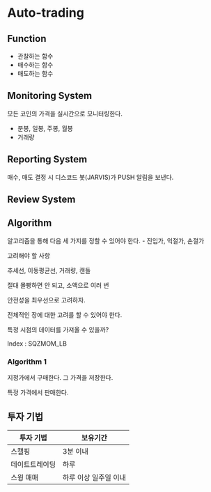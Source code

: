 # Auto-trading

## Function

- 관찰하는 함수
- 매수하는 함수
- 매도하는 함수

## Monitoring System

모든 코인의 가격을 실시간으로 모니터링한다.

- 분봉, 일봉, 주봉, 월봉
- 거래량

## Reporting System

매수, 매도 결정 시 디스코드 봇(JARVIS)가 PUSH 알림을 보낸다.

## Review System

## Algorithm

알고리즘을 통해 다음 세 가지를 정할 수 있어야 한다. - 진입가, 익절가, 손절가

고려해야 할 사항

추세선, 이동평균선, 거래량, 캔들

절대 몰빵하면 안 되고, 소액으로 여러 번

안전성을 최우선으로 고려하자.

전체적인 장에 대한 고려를 할 수 있어야 한다.

특정 시점의 데이터를 가져올 수 있을까?

Index : SQZMOM_LB

### Algorithm 1

지정가에서 구매한다. 그 가격을 저장한다.

특정 가격에서 판매한다.

## 투자 기법

|투자 기법|보유기간|
|---|---|
|스캘핑|3분 이내|
|데이트트레이딩|하루|
|스윙 매매|하루 이상 일주일 이내|

